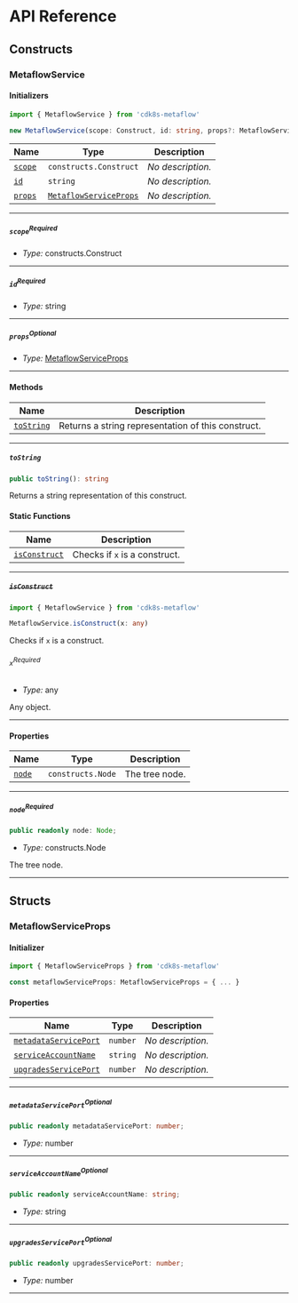 # API Reference <a name="API Reference" id="api-reference"></a>

## Constructs <a name="Constructs" id="Constructs"></a>

### MetaflowService <a name="MetaflowService" id="cdk8s-metaflow.MetaflowService"></a>

#### Initializers <a name="Initializers" id="cdk8s-metaflow.MetaflowService.Initializer"></a>

```typescript
import { MetaflowService } from 'cdk8s-metaflow'

new MetaflowService(scope: Construct, id: string, props?: MetaflowServiceProps)
```

| **Name** | **Type** | **Description** |
| --- | --- | --- |
| <code><a href="#cdk8s-metaflow.MetaflowService.Initializer.parameter.scope">scope</a></code> | <code>constructs.Construct</code> | *No description.* |
| <code><a href="#cdk8s-metaflow.MetaflowService.Initializer.parameter.id">id</a></code> | <code>string</code> | *No description.* |
| <code><a href="#cdk8s-metaflow.MetaflowService.Initializer.parameter.props">props</a></code> | <code><a href="#cdk8s-metaflow.MetaflowServiceProps">MetaflowServiceProps</a></code> | *No description.* |

---

##### `scope`<sup>Required</sup> <a name="scope" id="cdk8s-metaflow.MetaflowService.Initializer.parameter.scope"></a>

- *Type:* constructs.Construct

---

##### `id`<sup>Required</sup> <a name="id" id="cdk8s-metaflow.MetaflowService.Initializer.parameter.id"></a>

- *Type:* string

---

##### `props`<sup>Optional</sup> <a name="props" id="cdk8s-metaflow.MetaflowService.Initializer.parameter.props"></a>

- *Type:* <a href="#cdk8s-metaflow.MetaflowServiceProps">MetaflowServiceProps</a>

---

#### Methods <a name="Methods" id="Methods"></a>

| **Name** | **Description** |
| --- | --- |
| <code><a href="#cdk8s-metaflow.MetaflowService.toString">toString</a></code> | Returns a string representation of this construct. |

---

##### `toString` <a name="toString" id="cdk8s-metaflow.MetaflowService.toString"></a>

```typescript
public toString(): string
```

Returns a string representation of this construct.

#### Static Functions <a name="Static Functions" id="Static Functions"></a>

| **Name** | **Description** |
| --- | --- |
| <code><a href="#cdk8s-metaflow.MetaflowService.isConstruct">isConstruct</a></code> | Checks if `x` is a construct. |

---

##### ~~`isConstruct`~~ <a name="isConstruct" id="cdk8s-metaflow.MetaflowService.isConstruct"></a>

```typescript
import { MetaflowService } from 'cdk8s-metaflow'

MetaflowService.isConstruct(x: any)
```

Checks if `x` is a construct.

###### `x`<sup>Required</sup> <a name="x" id="cdk8s-metaflow.MetaflowService.isConstruct.parameter.x"></a>

- *Type:* any

Any object.

---

#### Properties <a name="Properties" id="Properties"></a>

| **Name** | **Type** | **Description** |
| --- | --- | --- |
| <code><a href="#cdk8s-metaflow.MetaflowService.property.node">node</a></code> | <code>constructs.Node</code> | The tree node. |

---

##### `node`<sup>Required</sup> <a name="node" id="cdk8s-metaflow.MetaflowService.property.node"></a>

```typescript
public readonly node: Node;
```

- *Type:* constructs.Node

The tree node.

---


## Structs <a name="Structs" id="Structs"></a>

### MetaflowServiceProps <a name="MetaflowServiceProps" id="cdk8s-metaflow.MetaflowServiceProps"></a>

#### Initializer <a name="Initializer" id="cdk8s-metaflow.MetaflowServiceProps.Initializer"></a>

```typescript
import { MetaflowServiceProps } from 'cdk8s-metaflow'

const metaflowServiceProps: MetaflowServiceProps = { ... }
```

#### Properties <a name="Properties" id="Properties"></a>

| **Name** | **Type** | **Description** |
| --- | --- | --- |
| <code><a href="#cdk8s-metaflow.MetaflowServiceProps.property.metadataServicePort">metadataServicePort</a></code> | <code>number</code> | *No description.* |
| <code><a href="#cdk8s-metaflow.MetaflowServiceProps.property.serviceAccountName">serviceAccountName</a></code> | <code>string</code> | *No description.* |
| <code><a href="#cdk8s-metaflow.MetaflowServiceProps.property.upgradesServicePort">upgradesServicePort</a></code> | <code>number</code> | *No description.* |

---

##### `metadataServicePort`<sup>Optional</sup> <a name="metadataServicePort" id="cdk8s-metaflow.MetaflowServiceProps.property.metadataServicePort"></a>

```typescript
public readonly metadataServicePort: number;
```

- *Type:* number

---

##### `serviceAccountName`<sup>Optional</sup> <a name="serviceAccountName" id="cdk8s-metaflow.MetaflowServiceProps.property.serviceAccountName"></a>

```typescript
public readonly serviceAccountName: string;
```

- *Type:* string

---

##### `upgradesServicePort`<sup>Optional</sup> <a name="upgradesServicePort" id="cdk8s-metaflow.MetaflowServiceProps.property.upgradesServicePort"></a>

```typescript
public readonly upgradesServicePort: number;
```

- *Type:* number

---



